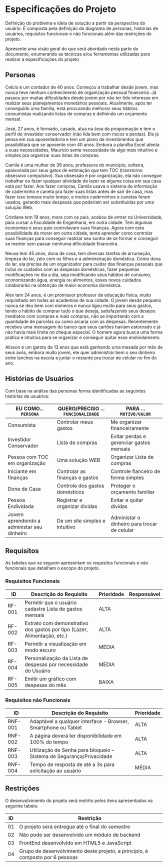 # Especificações do Projeto

Definição do problema e ideia de solução a partir da perspectiva do usuário. É composta pela definição do  diagrama de personas, histórias de usuários, requisitos funcionais e não funcionais além das restrições do projeto.

Apresente uma visão geral do que será abordado nesta parte do documento, enumerando as técnicas e/ou ferramentas utilizadas para realizar a especificações do projeto

## Personas

Celcio é um contador de 40 anos. Começou a trabalhar desde jovem, mas nunca teve nenhum conhecimento de organização pessoal financeira. Já passou por muitas dificuldades desde jovem por não ter tido interesse em realizar seus planejamentos monetários pessoais. Atualmente, após ter conseguido uma família, está procurando melhorar seus hábitos consumistas realizando listas de compras e definindo um orçamento mensal.

José, 27 anos, é formado, casado, atua na área da programação e tem o perfil de investidor conservador (não lida bem com riscos e perdas). Ele já pensa em sua aposentadoria e tem um plano de investimentos que possibilitará que se aposente com 40 anos. Embora a planilha Excel atenta a suas necessidades, Maurício sente necessidade de algo mais intuitivo e simples pra organizar suas listas de compras.

Camila é uma mulher de 39 anos, professora do município, solteira, apaixonada por seus gatos de estimação que tem TOC (transtorno obsessivo compulsivo). Sua obsessão é por organização, ela não consegue trabalhar ou fazer qualquer atividade de lazer se alguma coisa em sua casa está por fazer. Aos fazer compras, Camila usava o sistema de informação de caderninho e caneta pra fazer suas listas antes de sair de casa, mas fazer isso tomava muito tempo, e muitos caderninhos e canetas foram usados, gerando mais despesas que poderiam ser substituídas por uma solução Web.

Cristiane tem 19 anos, mora com os pais, acabou de entrar na Universidade, para cursar a Faculdade de Engenharia, em outra cidade. Tem algumas economias e seus pais controlavam suas finanças. Agora com esta possibilidade de morar em outra cidade, tenta aprender como controlar suas finanças para conseguir realizar seu sonho de se formar e conseguir se manter sem passar nenhuma dificuldade financeira.

Neusa tem 45 anos, dona de casa, tem diversas tarefas de arrumação, limpeza do lar, zelo com os filhos e a administração doméstica. Como dona do lar, ela precisa de um organizador para cuidar das finanças pessoais que inclui os cuidados com as despesas domésticas, fazer pequenas modificações no dia a dia, seja modificando seus hábitos de consumo, economizando água, energia ou alimentos, esses novos cuidados colaborarão na obtenção de maior economia doméstica.

Alex tem 24 anos, é um promissor professor de educação física, muito requisitado em todas as academias de sua cidade. O jovem desde pequeno nunca se deu bem com números e nunca ligou muito para seus gastos, tendo o hábito de comprar tudo o que deseja, satisfazendo seus desejos imediatos com compras e mais compras, não se importando com a quantidade de parcelas ou como arcaria com as despesas. Recentemente recebeu uma mensagem do banco que seus cartões haviam estourado e já não havia mais limite no cheque especial. O homem agora busca uma forma prática e intuitiva para se organizar e conseguir quitar esse endividamento.

Alisson é um garoto de 13 anos que está ganhando uma mesada por mês de seus avós, embora muito jovem, ele quer administrar bem o seu dinheiro entre lanches na escola e juntar o restante pra trocar de celular no fim do ano.


## Histórias de Usuários

Com base na análise das personas forma identificadas as seguintes histórias de usuários:

|EU COMO... `PERSONA`                            | QUERO/PRECISO ... `FUNCIONALIDADE` |PARA ... `MOTIVO/VALOR`                      |
|------------------------------------------------|------------------------------------|---------------------------------------------|
|Consumista                                      | Controlar meus gastos              | Me organizar financeiramente                |
|Investidor Conservador                          | Lista de compras                   | Evitar perdas e gerenciar gastos mensais    |
|Pessoa com TOC em organização                   | Uma solução WEB                    | Organizar Lista de compras                  |
|Iniciante em finanças                           | Controlar as finanças e gastos     | Controle fianceiro de forma simples         | 
|Dona de Casa                                    | Controle dos gastos domésticos     | Proteger o orçamento familiar               |  
|Pessoa Endividada                               | Registrar e organizar dividas      | Evitar e quitar divídas                     |
|Jovem aprendendo a administar seu dinheiro      | De um site simples e intuitivo     | Administar o dinheiro para trocar de celular|
                     

## Requisitos

As tabelas que se seguem apresentam os requisitos funcionais e não funcionais que detalham o escopo do projeto.

### Requisitos Funcionais

|ID    | Descrição do Requisito  | Prioridade | Responsável |
|------|-----------------------------------------|----| ----|
|RF-001| Permitir que o usuário cadastre Lista de gastos mensais | ALTA |  |
|RF-002| Extrato com demonstrativo dos gastos por tipo (Lazer, Alimentação, etc.)   | ALTA | |
|RF-003| Permitir a visualização em modo escuro | MÉDIA |  |
|RF-004| Personalização da Lista de despesas por necessidade do Usuário   | MÉDIA | |
|RF-005| Emitir um gráfico com despesas do mês | BAIXA |  |


### Requisitos não Funcionais

|ID     | Descrição do Requisito  |Prioridade |
|-------|-------------------------|----|
|RNF-001| Adaptável a qualquer interface - Browser, Smartphone ou Tablet | ALTA | 
|RNF-002| A página deverá ter disponibilidade em 100% do tempo |  ALTA | 
|RNF-003| Utilização de Senha para bloqueio – Sistema de Segurança/Privacidade | ALTA | 
|RNF-004| Tempo de resposta de até a 3s para solicitação ao usuário |  MÉDIA |

## Restrições

O desenvolvimento do projeto será restrito pelos itens apresentados na seguinte tabela:

|ID| Restrição                                            |
|--|-------------------------------------------------------|
|01| O projeto será entregue até o final do semestre       |
|02| Não pode ser desenvolvido um módulo de backend        |
|03| FrontEnd desenvolvido em HTML5 e JavaScript           |
|04| Grupo de desenvolvimento deste projeto, a princípio, é composto por 6 pessoas|

